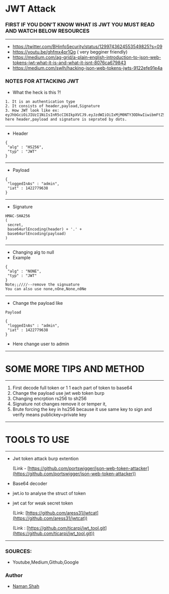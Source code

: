 # JWT Attack

### FIRST IF YOU DON'T KNOW WHAT IS JWT YOU MUST READ AND WATCH BELOW RESOURCES
-----------------------------------------------------------------------
* https://twitter.com/BHinfoSecurity/status/1299743624553549825?s=09
* https://youtu.be/ghfmx4pr1Qg ( very begginer friendly)
* https://medium.com/ag-grid/a-plain-english-introduction-to-json-web-tokens-jwt-what-it-is-and-what-it-isnt-8076ca679843
* https://medium.com/swlh/hacking-json-web-tokens-jwts-9122efe91e4a
 
### NOTES FOR ATTACKING JWT
* What the heck is this ?!
```
1. It is an authentication type 
2. It consists of header,payload,Signature
3. How JWT look like ex: eyJhbGciOiJIUzI1NiIsInR5cCI6IkpXVCJ9.eyJzdWIiOiIxMjM0NTY3ODkwIiwibmFtZSI6IkpvaG4gRG9lIiwiaWF0IjoxNTE2MjM5MDIyfQ.SflKxwRJSMeKKF2QT4fwpMeJf36POk6yJV_adQssw5c
here header,payload and signature is seprated by dots.
```
---------------------------------------------------------------------------------
* Header 	
```
{
 "alg" : "HS256",
 "typ" : "JWT"
}
```
-------------------------------------------------------------------
* Payload 	
```
{
 "loggedInAs" : "admin",
 "iat" : 1422779638
}
```
-----------------------------------------------------------------------------
* Signature 	
```
HMAC-SHA256
(
 secret,
 base64urlEncoding(header) + '.' +
 base64urlEncoding(payload)
)
```
-----------------------------------------------
* Changing alg to null 
* Example
```
{
 "alg" : "NONE",
 "typ" : "JWT"
}
Note;;////--remove the signuature
You can also use none,nOne,None,n0Ne
```
-------------
* Change the payload like 
```
Payload 	

{
 "loggedInAs" : "admin", 
 "iat" : 1422779638
}
```
* Here change user to admin
----------------------------------------------------
 # SOME MORE TIPS AND METHOD
 --------------------------------------------------------
 1. First decode full token or 1 1 each part of token to base64
 2. Change the payload use jwt web token burp
 3. Changing encrption  rs256 to sh256
 4. Signature not changes remove it or temper it,
 5. Brute forcing the key in hs256 because it use same key to sign and verify means publickey=private key
 ---------------------------------------------------------------------------------------------------
 # TOOLS TO USE
 -----------------------------------------------------------------------------------------------
 * Jwt token attack burp extention
 
      (Link - [https://github.com/portswigger/json-web-token-attacker](https://github.com/portswigger/json-web-token-attacker))
 * Base64 decoder
 * jwt.io to analyse the struct of token
 * jwt cat for weak secret token
      
      (Link: [https://github.com/aress31/jwtcat](https://github.com/aress31/jwtcat))
      
      (Link : [https://github.com/ticarpi/jwt_tool.git](https://github.com/ticarpi/jwt_tool.git))

---------------------------------------------------------------------------------------------------------------------------
### SOURCES: 
* Youtube,Medium,Github,Google
### Author
* [Naman Shah](https://twitter.com/naman_1910)
 
